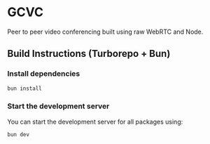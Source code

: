 # GCVC

Peer to peer video conferencing built using raw WebRTC and Node.

## Build Instructions (Turborepo + Bun)

### Install dependencies

```sh
bun install
```

### Start the development server

You can start the development server for all packages using:

```sh
bun dev
```

